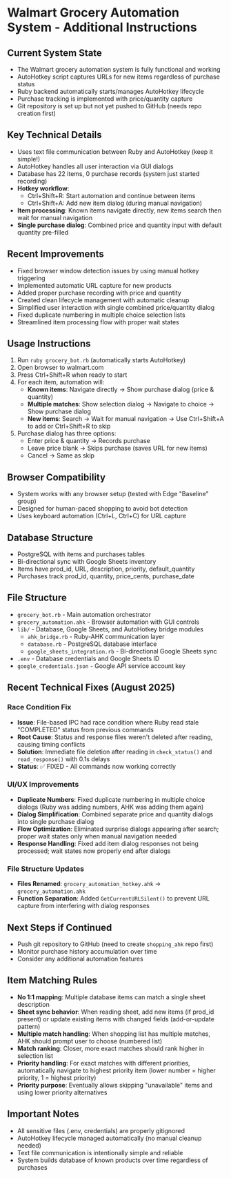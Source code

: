 # Walmart Grocery Automation System - Additional Instructions

## Current System State
- The Walmart grocery automation system is fully functional and working
- AutoHotkey script captures URLs for new items regardless of purchase status
- Ruby backend automatically starts/manages AutoHotkey lifecycle 
- Purchase tracking is implemented with price/quantity capture
- Git repository is set up but not yet pushed to GitHub (needs repo creation first)

## Key Technical Details
- Uses text file communication between Ruby and AutoHotkey (keep it simple!)
- AutoHotkey handles all user interaction via GUI dialogs
- Database has 22 items, 0 purchase records (system just started recording)
- **Hotkey workflow**: 
  - Ctrl+Shift+R: Start automation and continue between items
  - Ctrl+Shift+A: Add new item dialog (during manual navigation)
- **Item processing**: Known items navigate directly, new items search then wait for manual navigation
- **Single purchase dialog**: Combined price and quantity input with default quantity pre-filled

## Recent Improvements
- Fixed browser window detection issues by using manual hotkey triggering
- Implemented automatic URL capture for new products
- Added proper purchase recording with price and quantity
- Created clean lifecycle management with automatic cleanup
- Simplified user interaction with single combined price/quantity dialog
- Fixed duplicate numbering in multiple choice selection lists
- Streamlined item processing flow with proper wait states

## Usage Instructions
1. Run `ruby grocery_bot.rb` (automatically starts AutoHotkey)
2. Open browser to walmart.com
3. Press Ctrl+Shift+R when ready to start
4. For each item, automation will:
   - **Known items**: Navigate directly → Show purchase dialog (price & quantity)
   - **Multiple matches**: Show selection dialog → Navigate to choice → Show purchase dialog
   - **New items**: Search → Wait for manual navigation → Use Ctrl+Shift+A to add or Ctrl+Shift+R to skip
5. Purchase dialog has three options:
   - Enter price & quantity → Records purchase
   - Leave price blank → Skips purchase (saves URL for new items)
   - Cancel → Same as skip

## Browser Compatibility
- System works with any browser setup (tested with Edge "Baseline" group)
- Designed for human-paced shopping to avoid bot detection
- Uses keyboard automation (Ctrl+L, Ctrl+C) for URL capture

## Database Structure
- PostgreSQL with items and purchases tables
- Bi-directional sync with Google Sheets inventory
- Items have prod_id, URL, description, priority, default_quantity
- Purchases track prod_id, quantity, price_cents, purchase_date

## File Structure
- `grocery_bot.rb` - Main automation orchestrator
- `grocery_automation.ahk` - Browser automation with GUI controls  
- `lib/` - Database, Google Sheets, and AutoHotkey bridge modules
  - `ahk_bridge.rb` - Ruby-AHK communication layer
  - `database.rb` - PostgreSQL database interface
  - `google_sheets_integration.rb` - Bi-directional Google Sheets sync
- `.env` - Database credentials and Google Sheets ID
- `google_credentials.json` - Google API service account key

## Recent Technical Fixes (August 2025)

### Race Condition Fix
- **Issue**: File-based IPC had race condition where Ruby read stale "COMPLETED" status from previous commands
- **Root Cause**: Status and response files weren't deleted after reading, causing timing conflicts
- **Solution**: Immediate file deletion after reading in `check_status()` and `read_response()` with 0.1s delays
- **Status**: ✅ FIXED - All commands now working correctly

### UI/UX Improvements  
- **Duplicate Numbers**: Fixed duplicate numbering in multiple choice dialogs (Ruby was adding numbers, AHK was adding them again)
- **Dialog Simplification**: Combined separate price and quantity dialogs into single purchase dialog
- **Flow Optimization**: Eliminated surprise dialogs appearing after search; proper wait states only when manual navigation needed
- **Response Handling**: Fixed add item dialog responses not being processed; wait states now properly end after dialogs

### File Structure Updates
- **Files Renamed**: `grocery_automation_hotkey.ahk` → `grocery_automation.ahk` 
- **Function Separation**: Added `GetCurrentURLSilent()` to prevent URL capture from interfering with dialog responses

## Next Steps if Continued
- Push git repository to GitHub (need to create `shopping_ahk` repo first)
- Monitor purchase history accumulation over time
- Consider any additional automation features

## Item Matching Rules
- **No 1:1 mapping**: Multiple database items can match a single sheet description
- **Sheet sync behavior**: When reading sheet, add new items (if prod_id present) or update existing items with changed fields (add-or-update pattern)
- **Multiple match handling**: When shopping list has multiple matches, AHK should prompt user to choose (numbered list)
- **Match ranking**: Closer, more exact matches should rank higher in selection list
- **Priority handling**: For exact matches with different priorities, automatically navigate to highest priority item (lower number = higher priority, 1 = highest priority)
- **Priority purpose**: Eventually allows skipping "unavailable" items and using lower priority alternatives

## Important Notes
- All sensitive files (.env, credentials) are properly gitignored
- AutoHotkey lifecycle managed automatically (no manual cleanup needed)
- Text file communication is intentionally simple and reliable
- System builds database of known products over time regardless of purchases